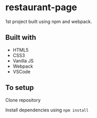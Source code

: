 # restaurant-page

1st project built using npm and webpack.

## Built with
- HTML5
- CSS3
- Vanilla JS
- Webpack
- VSCode

## To setup
Clone repository

Install dependencies using ```npm install``` 
